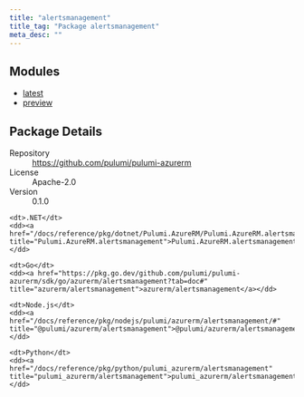 ```yaml
---
title: "alertsmanagement"
title_tag: "Package alertsmanagement"
meta_desc: ""
---
```


<!-- WARNING: this file was generated by Pulumi Docs Generator. -->
<!-- Do not edit by hand unless you're certain you know what you are doing! -->



<h2 id="modules">Modules</h2>
<ul class="api">
    <li><a href="latest/" title="latest"><span class="symbol module"></span>latest</a></li>
    <li><a href="preview/" title="preview"><span class="symbol module"></span>preview</a></li>
</ul>

<h2 id="package-details">Package Details</h2>
<dl class="package-details">
	<dt>Repository</dt>
	<dd><a href="https://github.com/pulumi/pulumi-azurerm">https://github.com/pulumi/pulumi-azurerm</a></dd>
	<dt>License</dt>
	<dd>Apache-2.0</dd>
	<dt>Version</dt>
	<dd>0.1.0</dd>
</dl>



<dl class="tabular">

    <dt>.NET</dt>
    <dd><a href="/docs/reference/pkg/dotnet/Pulumi.AzureRM/Pulumi.AzureRM.alertsmanagement.html" title="Pulumi.AzureRM.alertsmanagement">Pulumi.AzureRM.alertsmanagement</a></dd>

    <dt>Go</dt>
    <dd><a href="https://pkg.go.dev/github.com/pulumi/pulumi-azurerm/sdk/go/azurerm/alertsmanagement?tab=doc#" title="azurerm/alertsmanagement">azurerm/alertsmanagement</a></dd>

    <dt>Node.js</dt>
    <dd><a href="/docs/reference/pkg/nodejs/pulumi/azurerm/alertsmanagement/#" title="@pulumi/azurerm/alertsmanagement">@pulumi/azurerm/alertsmanagement</a></dd>

    <dt>Python</dt>
    <dd><a href="/docs/reference/pkg/python/pulumi_azurerm/alertsmanagement" title="pulumi_azurerm/alertsmanagement">pulumi_azurerm/alertsmanagement</a></dd>

</dl>

